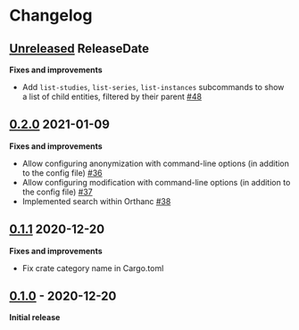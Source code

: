 # Changelog

<!-- next-header -->

## [Unreleased](https://github.com/Ch00k/orthanc-cli/compare/0.2.0...HEAD) ReleaseDate

**Fixes and improvements**

* Add `list-studies`, `list-series`, `list-instances` subcommands to show a list of child entities, filtered by their
  parent [#48](https://github.com/Ch00k/orthanc-cli/pull/48)

## [0.2.0](https://github.com/Ch00k/orthanc-cli/compare/0.1.1...0.2.0) 2021-01-09

**Fixes and improvements**

* Allow configuring anonymization with command-line options (in addition to the config file)
  [#36](https://github.com/Ch00k/orthanc-cli/pull/36)
* Allow configuring modification with command-line options (in addition to the config file)
  [#37](https://github.com/Ch00k/orthanc-cli/pull/37)
* Implemented search within Orthanc [#38](https://github.com/Ch00k/orthanc-cli/pull/38)

## [0.1.1](https://github.com/Ch00k/orthanc-cli/compare/0.1.0...0.1.1) 2020-12-20

**Fixes and improvements**

* Fix crate category name in Cargo.toml

## [0.1.0](https://github.com/Ch00k/orthanc-cli/releases/tag/0.1.0) - 2020-12-20

**Initial release**
